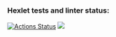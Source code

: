 ### Hexlet tests and linter status:
[![Actions Status](https://github.com/sodomova/java-project-61/workflows/hexlet-check/badge.svg)](https://github.com/sodomova/java-project-61/actions)
<a href="https://codeclimate.com/github/sodomova/java-project-61/maintainability"><img src="https://api.codeclimate.com/v1/badges/8bcf13d5bfa250f10b88/maintainability" /></a>
<script id="asciicast-hMK4y8HAScoGUoWlSlhERSLJM" src="https://asciinema.org/a/hMK4y8HAScoGUoWlSlhERSLJM.js" async></script>

